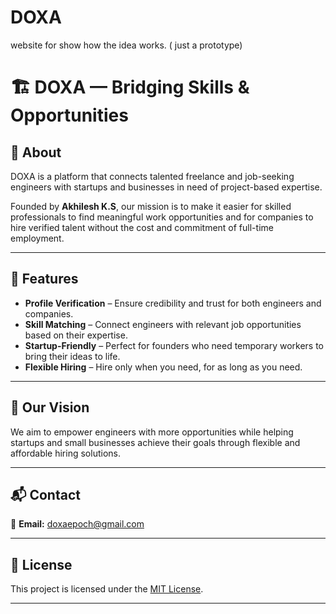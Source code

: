 # DOXA
website for show how the idea works. ( just a prototype)
# 🏗️ DOXA — Bridging Skills & Opportunities  

## 📌 About  
DOXA is a platform that connects talented freelance and job-seeking engineers with startups and businesses in need of project-based expertise.  

Founded by **Akhilesh K.S**, our mission is to make it easier for skilled professionals to find meaningful work opportunities and for companies to hire verified talent without the cost and commitment of full-time employment.  

---

## 🚀 Features  
- **Profile Verification** – Ensure credibility and trust for both engineers and companies.  
- **Skill Matching** – Connect engineers with relevant job opportunities based on their expertise.  
- **Startup-Friendly** – Perfect for founders who need temporary workers to bring their ideas to life.  
- **Flexible Hiring** – Hire only when you need, for as long as you need.  

---

## 🎯 Our Vision  
We aim to empower engineers with more opportunities while helping startups and small businesses achieve their goals through flexible and affordable hiring solutions.  

---

## 📬 Contact  
📧 **Email:** [doxaepoch@gmail.com](mailto:doxaepoch@gmail.com)  

---

## 📜 License  
This project is licensed under the [MIT License](LICENSE).  

---
